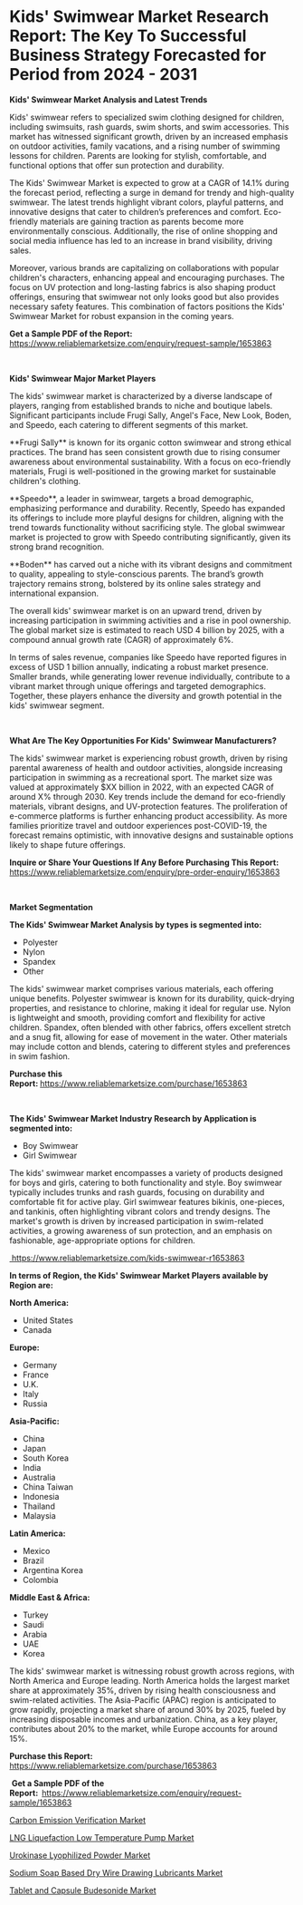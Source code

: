 <p><h1>Kids' Swimwear Market Research Report: The Key To Successful Business Strategy Forecasted for Period from 2024 - 2031</h1></p><p><strong>Kids' Swimwear Market Analysis and Latest Trends</strong></p>
<p><p>Kids' swimwear refers to specialized swim clothing designed for children, including swimsuits, rash guards, swim shorts, and swim accessories. This market has witnessed significant growth, driven by an increased emphasis on outdoor activities, family vacations, and a rising number of swimming lessons for children. Parents are looking for stylish, comfortable, and functional options that offer sun protection and durability.</p><p>The Kids' Swimwear Market is expected to grow at a CAGR of 14.1% during the forecast period, reflecting a surge in demand for trendy and high-quality swimwear. The latest trends highlight vibrant colors, playful patterns, and innovative designs that cater to children’s preferences and comfort. Eco-friendly materials are gaining traction as parents become more environmentally conscious. Additionally, the rise of online shopping and social media influence has led to an increase in brand visibility, driving sales.</p><p>Moreover, various brands are capitalizing on collaborations with popular children's characters, enhancing appeal and encouraging purchases. The focus on UV protection and long-lasting fabrics is also shaping product offerings, ensuring that swimwear not only looks good but also provides necessary safety features. This combination of factors positions the Kids' Swimwear Market for robust expansion in the coming years.</p></p>
<p><strong>Get a Sample PDF of the Report:&nbsp;</strong> <a href="https://www.reliablemarketsize.com/enquiry/request-sample/1653863?utm_campaign=1140&utm_medium=2&utm_source=Github&utm_content=ia&utm_term=08122024&utm_id=kids-swimwear">https://www.reliablemarketsize.com/enquiry/request-sample/1653863</a></p>
<p>&nbsp;</p>
<p><strong>Kids' Swimwear Major Market Players</strong></p>
<p><p>The kids' swimwear market is characterized by a diverse landscape of players, ranging from established brands to niche and boutique labels. Significant participants include Frugi Sally, Angel's Face, New Look, Boden, and Speedo, each catering to different segments of this market.</p><p>**Frugi Sally** is known for its organic cotton swimwear and strong ethical practices. The brand has seen consistent growth due to rising consumer awareness about environmental sustainability. With a focus on eco-friendly materials, Frugi is well-positioned in the growing market for sustainable children's clothing.</p><p>**Speedo**, a leader in swimwear, targets a broad demographic, emphasizing performance and durability. Recently, Speedo has expanded its offerings to include more playful designs for children, aligning with the trend towards functionality without sacrificing style. The global swimwear market is projected to grow with Speedo contributing significantly, given its strong brand recognition.</p><p>**Boden** has carved out a niche with its vibrant designs and commitment to quality, appealing to style-conscious parents. The brand’s growth trajectory remains strong, bolstered by its online sales strategy and international expansion.</p><p>The overall kids' swimwear market is on an upward trend, driven by increasing participation in swimming activities and a rise in pool ownership. The global market size is estimated to reach USD 4 billion by 2025, with a compound annual growth rate (CAGR) of approximately 6%.</p><p>In terms of sales revenue, companies like Speedo have reported figures in excess of USD 1 billion annually, indicating a robust market presence. Smaller brands, while generating lower revenue individually, contribute to a vibrant market through unique offerings and targeted demographics. Together, these players enhance the diversity and growth potential in the kids' swimwear segment.</p></p>
<p>&nbsp;</p>
<p><strong>What Are The Key Opportunities For Kids' Swimwear Manufacturers?</strong></p>
<p><p>The kids' swimwear market is experiencing robust growth, driven by rising parental awareness of health and outdoor activities, alongside increasing participation in swimming as a recreational sport. The market size was valued at approximately $XX billion in 2022, with an expected CAGR of around X% through 2030. Key trends include the demand for eco-friendly materials, vibrant designs, and UV-protection features. The proliferation of e-commerce platforms is further enhancing product accessibility. As more families prioritize travel and outdoor experiences post-COVID-19, the forecast remains optimistic, with innovative designs and sustainable options likely to shape future offerings.</p></p>
<p><strong>Inquire or Share Your Questions If Any Before Purchasing This Report:</strong> <a href="https://www.reliablemarketsize.com/enquiry/pre-order-enquiry/1653863?utm_campaign=1140&utm_medium=2&utm_source=Github&utm_content=ia&utm_term=08122024&utm_id=kids-swimwear">https://www.reliablemarketsize.com/enquiry/pre-order-enquiry/1653863</a></p>
<p>&nbsp;</p>
<p><strong>Market Segmentation</strong></p>
<p><strong>The Kids' Swimwear Market Analysis by types is segmented into:</strong></p>
<p><ul><li>Polyester</li><li>Nylon</li><li>Spandex</li><li>Other</li></ul></p>
<p><p>The kids' swimwear market comprises various materials, each offering unique benefits. Polyester swimwear is known for its durability, quick-drying properties, and resistance to chlorine, making it ideal for regular use. Nylon is lightweight and smooth, providing comfort and flexibility for active children. Spandex, often blended with other fabrics, offers excellent stretch and a snug fit, allowing for ease of movement in the water. Other materials may include cotton and blends, catering to different styles and preferences in swim fashion.</p></p>
<p><strong>Purchase this Report:&nbsp;</strong><a href="https://www.reliablemarketsize.com/purchase/1653863?utm_campaign=1140&utm_medium=2&utm_source=Github&utm_content=ia&utm_term=08122024&utm_id=kids-swimwear">https://www.reliablemarketsize.com/purchase/1653863</a></p>
<p>&nbsp;</p>
<p><strong>The Kids' Swimwear Market Industry Research by Application is segmented into:</strong></p>
<p><ul><li>Boy Swimwear</li><li>Girl Swimwear</li></ul></p>
<p><p>The kids' swimwear market encompasses a variety of products designed for boys and girls, catering to both functionality and style. Boy swimwear typically includes trunks and rash guards, focusing on durability and comfortable fit for active play. Girl swimwear features bikinis, one-pieces, and tankinis, often highlighting vibrant colors and trendy designs. The market's growth is driven by increased participation in swim-related activities, a growing awareness of sun protection, and an emphasis on fashionable, age-appropriate options for children.</p></p>
<p><a href="https://www.reliablemarketsize.com/kids-swimwear-r1653863?utm_campaign=1140&utm_medium=2&utm_source=Github&utm_content=ia&utm_term=08122024&utm_id=kids-swimwear">&nbsp;https://www.reliablemarketsize.com/kids-swimwear-r1653863</a></p>
<p><strong>In terms of Region, the Kids' Swimwear Market Players available by Region are:</strong></p>
<p>
    <p> <strong> North America: </strong>
        <ul>
            <li>United States</li>
            <li>Canada</li>
        </ul>
        </p> 
    <p> <strong> Europe: </strong>
        <ul>
            <li>Germany</li>
            <li>France</li>
            <li>U.K.</li>
            <li>Italy</li>
            <li>Russia</li>
        </ul>
        </p> 
    <p> <strong> Asia-Pacific: </strong>
        <ul>
            <li>China</li>
            <li>Japan</li>
            <li>South Korea</li>
            <li>India</li>
            <li>Australia</li>
            <li>China Taiwan</li>
            <li>Indonesia</li>
            <li>Thailand</li>
            <li>Malaysia</li>
        </ul>
        </p> 
    <p> <strong> Latin America: </strong>
        <ul>
            <li>Mexico</li>
            <li>Brazil</li>
            <li>Argentina Korea</li>
            <li>Colombia</li>
        </ul>
        </p> 
    <p> <strong> Middle East & Africa: </strong>
        <ul>
            <li>Turkey</li>
            <li>Saudi</li>
            <li>Arabia</li>
            <li>UAE</li>
            <li>Korea</li>
        </ul>
    </p>
    </p>
<p><p>The kids' swimwear market is witnessing robust growth across regions, with North America and Europe leading. North America holds the largest market share at approximately 35%, driven by rising health consciousness and swim-related activities. The Asia-Pacific (APAC) region is anticipated to grow rapidly, projecting a market share of around 30% by 2025, fueled by increasing disposable incomes and urbanization. China, as a key player, contributes about 20% to the market, while Europe accounts for around 15%.</p></p>
<p><strong>Purchase this Report: </strong><a href="https://www.reliablemarketsize.com/purchase/1653863?utm_campaign=1140&utm_medium=2&utm_source=Github&utm_content=ia&utm_term=08122024&utm_id=kids-swimwear">https://www.reliablemarketsize.com/purchase/1653863</a></p>
<p>&nbsp;<strong>Get a Sample PDF of the Report:&nbsp;&nbsp;</strong><a href="https://www.reliablemarketsize.com/enquiry/request-sample/1653863?utm_campaign=1140&utm_medium=2&utm_source=Github&utm_content=ia&utm_term=08122024&utm_id=kids-swimwear">https://www.reliablemarketsize.com/enquiry/request-sample/1653863</a></p>
<p><strong></strong></p>
<p><p><a href="https://www.linkedin.com/pulse/financial-insights-market-potential-carbon-emission-verification-sk7vf?utm_campaign=1140&utm_medium=2&utm_source=Github&utm_content=ia&utm_term=08122024&utm_id=kids-swimwear">Carbon Emission Verification Market</a></p><p><a href="https://www.linkedin.com/pulse/lng-liquefaction-low-temperature-pump-market-analysis-hxj8f?utm_campaign=1140&utm_medium=2&utm_source=Github&utm_content=ia&utm_term=08122024&utm_id=kids-swimwear">LNG Liquefaction Low Temperature Pump Market</a></p><p><a href="https://www.linkedin.com/pulse/global-urokinase-lyophilized-powder-market-size-share-hubve?utm_campaign=1140&utm_medium=2&utm_source=Github&utm_content=ia&utm_term=08122024&utm_id=kids-swimwear">Urokinase Lyophilized Powder Market</a></p><p><a href="https://www.linkedin.com/pulse/t-insight-dial-ziosf?utm_campaign=1140&utm_medium=2&utm_source=Github&utm_content=ia&utm_term=08122024&utm_id=kids-swimwear">Sodium Soap Based Dry Wire Drawing Lubricants Market</a></p><p><a href="https://www.linkedin.com/pulse/rising-demand-tablet-capsule-budesonide-market-influencing-aorpe?utm_campaign=1140&utm_medium=2&utm_source=Github&utm_content=ia&utm_term=08122024&utm_id=kids-swimwear">Tablet and Capsule Budesonide Market</a></p></p>